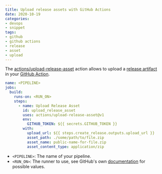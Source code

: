 ```yaml
---
title: Upload release assets with GitHub Actions
date: 2020-10-19
categories:
- devops
- snippet
tags:
- github
- github actions
- release
- asset
- upload
---
```


The [actions/upload-release-asset](https://github.com/actions/upload-release-asset) action allows to upload a [release artifact](https://developer.github.com/v3/repos/releases/#upload-a-release-asset) in your [GitHub Action](https://github.com/features/actions).

```yaml
name: <PIPELINE>
jobs:
  build:
    runs-on: <RUN_ON>
    steps:
      - name: Upload Release Asset
        id: upload_release_asset
        uses: actions/upload-release-asset@v1
        env:
          GITHUB_TOKEN: ${{ secrets.GITHUB_TOKEN }}
        with:
          upload_url: ${{ steps.create_release.outputs.upload_url }}
          asset_path: ./some/path/to/file.zip
          asset_name: public-name-for-file.zip
          asset_content_type: application/zip
```

- `<PIPELINE>`: The name of your pipeline.
- `<RUN_ON>`: The runner to use, see GitHub's own [documentation](https://help.github.com/en/actions/reference/workflow-syntax-for-github-actions#jobsjob_idruns-on) for possible values.
